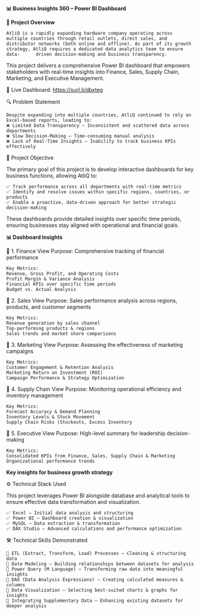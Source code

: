 **📊 Business Insights 360 – Power BI Dashboard**

**📌 Project Overview**

	AtliQ is a rapidly expanding hardware company operating across multiple countries through retail outlets, direct sales, and distributor networks (both online and offline). As part of its growth strategy, AtliQ requires a dedicated data analytics team to ensure data-		driven decision-making and business transparency.

This project delivers a comprehensive Power BI dashboard that empowers stakeholders with real-time insights into Finance, Sales, Supply Chain, Marketing, and Executive Management.

🔗 Live Dashboard: https://surl.li/dbxteg

🔍 Problem Statement

	Despite expanding into multiple countries, AtliQ continued to rely on Excel-based reports, leading to:
	❌ Limited Data Transparency – Inconsistent and scattered data across departments
	❌ Slow Decision-Making – Time-consuming manual analysis
	❌ Lack of Real-Time Insights – Inability to track business KPIs effectively

🎯 Project Objective

The primary goal of this project is to develop interactive dashboards for key business functions, allowing AtliQ to:

	✅ Track performance across all departments with real-time metrics
	✅ Identify and resolve issues within specific regions, countries, or products
	✅ Enable a proactive, data-driven approach for better strategic decision-making

These dashboards provide detailed insights over specific time periods, ensuring businesses stay aligned with operational and financial goals.

**📊 Dashboard Insights**

🔹 1. Finance View
	Purpose: Comprehensive tracking of financial performance
	
	Key Metrics:
	Revenue, Gross Profit, and Operating Costs
	Profit Margin & Variance Analysis
	Financial KPIs over specific time periods
	Budget vs. Actual Analysis

🔹 2. Sales View
		Purpose: Sales performance analysis across regions, products, and customer segments
	
	Key Metrics:
	Revenue generation by sales channel
	Top-performing products & regions
	Sales trends and market share comparisons

🔹 3. Marketing View
	Purpose: Assessing the effectiveness of marketing campaigns
	
	Key Metrics:
	Customer Engagement & Retention Analysis
	Marketing Return on Investment (ROI)
	Campaign Performance & Strategy Optimization

🔹 4. Supply Chain View
	Purpose: Monitoring operational efficiency and inventory management
	
	Key Metrics:
	Forecast Accuracy & Demand Planning
	Inventory Levels & Stock Movement
	Supply Chain Risks (Stockouts, Excess Inventory

🔹 5. Executive View
	Purpose: High-level summary for leadership decision-making
	
	Key Metrics:
	Consolidated KPIs from Finance, Sales, Supply Chain & Marketing
	Organizational performance trends

**Key insights for business growth strategy**

⚙️ Technical Stack Used

This project leverages Power BI alongside database and analytical tools to ensure effective data transformation and visualization.

	✅ Excel – Initial data analysis and structuring
	✅ Power BI – Dashboard creation & visualization
	✅ MySQL – Data extraction & transformation
	✅ DAX Studio – Advanced calculations and performance optimization

🛠 Technical Skills Demonstrated

	🔹 ETL (Extract, Transform, Load) Processes – Cleaning & structuring data
	🔹 Data Modeling – Building relationships between datasets for analysis
	🔹 Power Query (M Language) – Transforming raw data into meaningful insights
	🔹 DAX (Data Analysis Expressions) – Creating calculated measures & columns
	🔹 Data Visualization – Selecting best-suited charts & graphs for insights
	🔹 Integrating Supplementary Data – Enhancing existing datasets for deeper analysis










